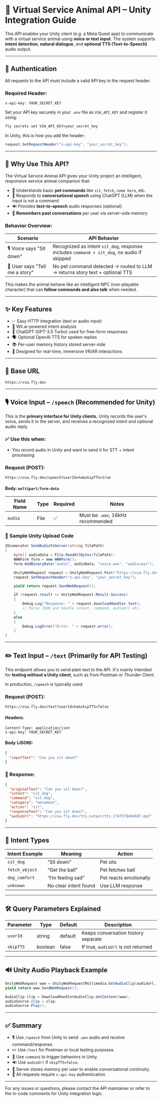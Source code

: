 # 🐾 Virtual Service Animal API – Unity Integration Guide

This API enables your Unity client (e.g. a Meta Quest app) to communicate with a virtual service animal using **voice or text input**. The system supports **intent detection**, **natural dialogue**, and **optional TTS (Text-to-Speech)** audio output.

---

## 🔐 Authentication

All requests to the API must include a valid API key in the request header.

### Required Header:

```
x-api-key: YOUR_SECRET_KEY
```

Set your API key securely in your `.env` file as `VSA_API_KEY` and register it using:

```bash
fly secrets set VSA_API_KEY=your_secret_key
```

In Unity, this is how you add the header:

```csharp
request.SetRequestHeader("x-api-key", "your_secret_key");
```

---

## 🧭 Why Use This API?

The Virtual Service Animal API gives your Unity project an intelligent, responsive service animal companion that:

- 🐶 Understands basic **pet commands** like `sit`, `fetch`, `come here`, etc.
- 🧠 Responds to **conversational speech** using ChatGPT (LLM) when the input is not a command
- 🔊 Provides **text-to-speech** audio responses (optional)
- 🧾 **Remembers past conversations** per user via server-side memory

### Behavior Overview:

| Scenario                       | API Behavior                                                                               |
| ------------------------------ | ------------------------------------------------------------------------------------------ |
| 🎙️ Voice says "Sit down"       | Recognized as intent `sit_dog`, response includes `command = sit_dog`, no audio if skipped |
| 💬 User says "Tell me a story" | No pet command detected → routed to LLM → returns story text + optional TTS                |

This makes the animal behave like an intelligent NPC (non-playable character) that can **follow commands and also talk** when needed.

---

## ✨ Key Features

- ✅ Easy HTTP integration (text or audio input)
- 🧠 Wit.ai-powered intent analysis
- 🤖 ChatGPT (GPT-3.5 Turbo) used for free-form responses
- 🗣️ Optional OpenAI TTS for spoken replies
- 📚 Per-user memory history stored server-side
- 🦴 Designed for real-time, immersive VR/AR interactions

---

## 🔗 Base URL

```
https://vsa.fly.dev
```

---

## 🎙️ Voice Input – `/speech` (Recommended for Unity)

This is the **primary interface for Unity clients.** Unity records the user's voice, sends it to the server, and receives a recognized intent and optional audio reply.

### ✅ Use this when:

- You record audio in Unity and want to send it for STT + intent processing

### Request (POST):

```
https://vsa.fly.dev/speech?userId=ha&skipTTS=true
```

#### Body: `multipart/form-data`

| Field Name | Type | Required | Notes                             |
| ---------- | ---- | -------- | --------------------------------- |
| `audio`    | File | ✅       | Must be `.wav`, 16kHz recommended |

### 🧪 Sample Unity Upload Code

```csharp
IEnumerator SendAudioToServer(string filePath)
{
    byte[] audioData = File.ReadAllBytes(filePath);
    WWWForm form = new WWWForm();
    form.AddBinaryData("audio", audioData, "voice.wav", "audio/wav");

    UnityWebRequest request = UnityWebRequest.Post("https://vsa.fly.dev/speech?userId=ha&skipTTS=false", form);
    request.SetRequestHeader("x-api-key", "your_secret_key");

    yield return request.SendWebRequest();

    if (request.result == UnityWebRequest.Result.Success)
    {
        Debug.Log("Response: " + request.downloadHandler.text);
        // Parse JSON and handle intent, command, audioUrl etc.
    }
    else
    {
        Debug.LogError("Error: " + request.error);
    }
}
```

---

## ✏️ Text Input – `/text` (Primarily for API Testing)

This endpoint allows you to send plain text to the API. It's mainly intended for **testing without a Unity client**, such as from Postman or Thunder Client.

In production, `/speech` is typically used.

### Request (POST):

```
https://vsa.fly.dev/text?userId=ha&skipTTS=false
```

#### Headers:

```
Content-Type: application/json
x-api-key: YOUR_SECRET_KEY
```

#### Body (JSON):

```json
{
  "inputText": "Can you sit down?"
}
```

### 🔁 Response:

```json
{
  "originalText": "Can you sit down?",
  "intent": "sit_dog",
  "command": "sit_dog",
  "category": "movement",
  "action": "sit",
  "responseText": "Can you sit down?",
  "audioUrl": "https://vsa.fly.dev/tts_output/tts_1747379404687.mp3"
}
```

---

## 🧠 Intent Types

| Intent Example | Meaning               | Action                 |
| -------------- | --------------------- | ---------------------- |
| `sit_dog`      | “Sit down”            | Pet sits               |
| `fetch_object` | “Get the ball”        | Pet fetches ball       |
| `dog_comfort`  | “I’m feeling sad”     | Pet reacts emotionally |
| `unknown`      | No clear intent found | Use LLM response       |

---

## 🛠 Query Parameters Explained

| Parameter | Type    | Default | Description                         |
| --------- | ------- | ------- | ----------------------------------- |
| `userId`  | string  | default | Keeps conversation history separate |
| `skipTTS` | boolean | false   | If true, `audioUrl` is not returned |

---

## 🔊 Unity Audio Playback Example

```csharp
UnityWebRequest www = UnityWebRequestMultimedia.GetAudioClip(audioUrl, AudioType.MPEG);
yield return www.SendWebRequest();

AudioClip clip = DownloadHandlerAudioClip.GetContent(www);
audioSource.clip = clip;
audioSource.Play();
```

---

## ✅ Summary

- 🎙️ Use `/speech` from Unity to send `.wav` audio and receive command/response.
- ✏️ Use `/text` for Postman or local testing purposes.
- 🎯 Use `command` to trigger behaviors in Unity.
- 🔊 Use `audioUrl` if `skipTTS=false`.
- 💾 Server stores memory per user to enable conversational continuity.
- 🔐 All requests require `x-api-key` authentication.

---

For any issues or questions, please contact the API maintainer or refer to the in-code comments for Unity integration logic.
